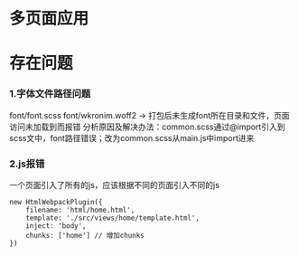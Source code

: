 # 多页面应用 

# 存在问题
### 1.字体文件路径问题
font/font.scss font/wkronim.woff2 -> 打包后未生成font所在目录和文件，页面访问未加载到而报错
分析原因及解决办法：common.scss通过@import引入到scss文中，font路径错误；改为common.scss从main.js中import进来

### 2.js报错
一个页面引入了所有的js，应该根据不同的页面引入不同的js
```
new HtmlWebpackPlugin({
    filename: 'html/home.html',
    template: './src/views/home/template.html',
    inject: 'body',
    chunks: ['home'] // 增加chunks
})
```

